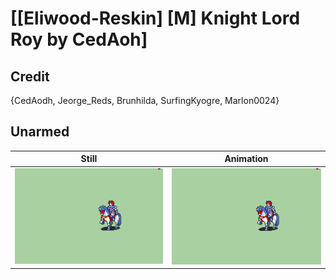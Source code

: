 # [\[Eliwood-Reskin\] \[M\] Knight Lord Roy by CedAoh]

## Credit

{CedAodh, Jeorge_Reds, Brunhilda, SurfingKyogre, Marlon0024}
	
## Unarmed

| Still | Animation |
| :---: | :-------: |
| ![Unarmed still](./Unarmed_000.png) | ![Unarmed animation](./Unarmed.gif) |
